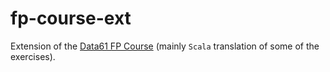 fp-course-ext
=============

Extension of the [Data61 FP Course](https://github.com/data61/fp-course) (mainly `Scala` translation of some of the exercises).
